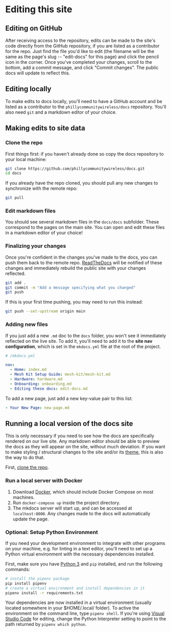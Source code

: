 # Editing this site

## Editing on GitHub

After receiving access to the repository, edits can be made to the site's code directly from the GitHub repository, if you are listed as a contributor for the repo. Just find the file you'd like to edit (the filename will be the same as the page's slug -- "edit-docs" for this page) and click the pencil icon in the corner. Once you've completed your changes, scroll to the bottom, add a commit message, and click "Commit changes". The public docs will update to reflect this.

## Editing locally

To make edits to docs locally, you'll need to have a GitHub account and be listed as a contributor to the `phillycommunitywireless/docs` repository. You'll also need `git` and a markdown editor of your choice.

## Making edits to site data

### Clone the repo

First things first: if you haven't already done so copy the docs repository to your local machine:

```bash
git clone https://github.com/phillycommunitywireless/docs.git
cd docs
```

If you already have the repo cloned, you should pull any new changes to synchronize with the remote repo:

```bash
git pull
```

### Edit markdown files

You should see several markdown files in the `docs/docs` subfolder. These correspond to the pages on the main site. You can open and edit these files in a markdown editor of your choice!

### Finalizing your changes

Once you're confident in the changes you've made to the docs, you can push them back to the remote repo. [ReadTheDocs](https://readthedocs.io) will be notified of these changes and immediately rebuild the public site with your changes reflected.

```bash
git add .
git commit -m "Add a message specifying what you changed"
git push
```

If this is your first time pushing, you may need to run this instead:

```bash
git push --set-upstream origin main
```

### Adding new files

If you just add a new `.md` doc to the `docs` folder, you won't see it immediately reflected on the live site. To add it, you'll need to add it to the **site nav configuration**, which is set in the `mkdocs.yml` file at the root of the project.

```yaml
# /mkdocs.yml

nav:
  - Home: index.md
  - Mesh Kit Setup Guide: mesh-kit/mesh-kit.md
  - Hardware: hardware.md
  - Onboarding: onboarding.md
  - Editing these docs: edit-docs.md
```

To add a new page, just add a new key-value pair to this list:

```yaml
- Your New Page: new-page.md
```

## Running a local version of the docs site

This is only necessary if you need to see how the docs are specifically rendered on our live site. Any markdown editor should be able to preview the docs as they will appear on the site, without much deviation. If you want to make styling / structural changes to the site and/or its [theme](https://squidfunk.github.io/mkdocs-material/), this is also the way to do that.

First, [clone the repo](#clone-the-repo).

### Run a local server with Docker

1. Download [Docker](https://www.docker.com/get-started), which should include Docker Compose on most machines.
2. Run `docker-compose up` inside the project directory.
3. The mkdocs server will start up, and can be accessed at `localhost:8000`. Any changes made to the docs will automatically update the page.

### Optional: Setup Python Environment

If you need your development environment to integrate with other programs on your machine, e.g. for linting in a text editor, you'll need to set up a Python virtual environment with the necessary dependencies installed.

First, make sure you have [Python 3](https://www.python.org/downloads/) and `pip` installed, and run the following commands:

```bash
# install the pipenv package
pip install pipenv
# create a virtual environment and install dependencies in it
pipenv install -r requirements.txt
```

Your dependencies are now installed in a virtual environment (usually located somewhere in your $HOME/.local/ folder). To active the environment on the command line, type `pipenv shell`. If you're using [Visual Studio Code](https://vscode.com/) for editing, change the Python Interpreter setting to point to the path returned by `pipenv which python`.
